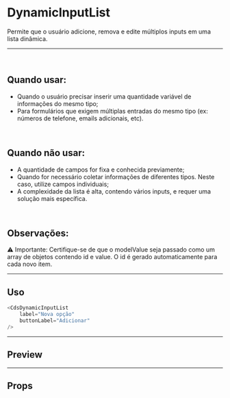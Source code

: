 # DynamicInputList

Permite que o usuário adicione, remova e edite múltiplos inputs em uma lista dinâmica.

---
<br>

## Quando usar:
- Quando o usuário precisar inserir uma quantidade variável de informações do mesmo tipo;
- Para formulários que exigem múltiplas entradas do mesmo tipo (ex: números de telefone, emails adicionais, etc).

<br>

## Quando não usar:
- A quantidade de campos for fixa e conhecida previamente;
- Quando for necessário coletar informações de diferentes tipos. Neste caso, utilize campos individuais;
- A complexidade da lista é alta, contendo vários inputs, e requer uma solução mais específica.

<br>

## Observações:
⚠️ Importante: Certifique-se de que o modelValue seja passado como um array de objetos contendo id e value. O id é gerado automaticamente para cada novo item.

---

## Uso

```js
<CdsDynamicInputList
	label="Nova opção"
	buttonLabel="Adicionar"
/>
```

---

## Preview

<PreviewBuilder
	:args
	:component="CdsDynamicInputList"
	:events
/>

---

## Props

<APITable
	name="CdsDynamicInputList"
	section="props"
/>
<br>

<script setup>
import { ref } from 'vue';
import CdsDynamicInputList from '@/components/DynamicInputList.vue';

const events = [
	'update:modelValue'
];

const args = ref({
	label: 'Adicione opções',
	inputLabel: 'Nova opção',
	buttonVariant: 'dark',
	buttonText: 'Adicionar',
	incrementResolver: () => ({
		label: '',
		value: Math.random(),
	}),
});
</script>
